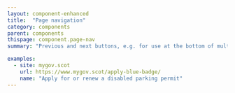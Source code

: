 ```yaml
---
layout: component-enhanced
title:  "Page navigation"
category: components
parent: components
thispage: component.page-nav
summary: "Previous and next buttons, e.g. for use at the bottom of multiple-page articles."

examples:
  - site: mygov.scot
    url: https://www.mygov.scot/apply-blue-badge/
    name: "Apply for or renew a disabled parking permit"
---
```

